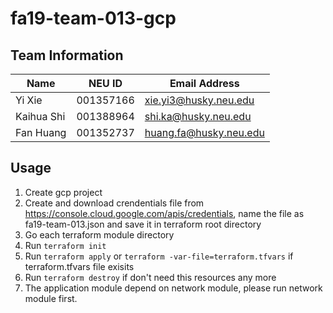 # fa19-team-013-gcp
## Team Information

| Name | NEU ID | Email Address |
| --- | --- | --- |
| Yi Xie | 001357166 | xie.yi3@husky.neu.edu |
| Kaihua Shi | 001388964 | shi.ka@husky.neu.edu |
| Fan Huang | 001352737 | huang.fa@husky.neu.edu |

## Usage
1. Create gcp project 
2. Create and download crendentials file from https://console.cloud.google.com/apis/credentials, name the file as fa19-team-013.json and save it in terraform root directory
3. Go each terraform module directory
4. Run ```terraform init```
5. Run ```terraform apply``` or ```terraform -var-file=terraform.tfvars``` if terraform.tfvars file exisits
6. Run ```terraform destroy``` if don't need this resources any more
7. The application module depend on network module, please run network module first.